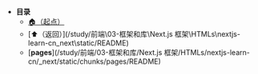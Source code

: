 * **目录**
  * [🏠（起点）](/study/README)
  * [⬆️（返回）](/study/前端\03-框架和库\Next.js 框架\HTMLs\nextjs-learn-cn\_next\static/README)
  * [**pages**](/study/前端/03-框架和库/Next.js 框架/HTMLs/nextjs-learn-cn/_next/static/chunks/pages/README)